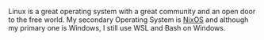  Linux is a great operating system with a great community and an open door to the free world. My secondary Operating System is [NixOS](https://nixos.org/) and although my primary one is Windows, I still use WSL and Bash on Windows.
